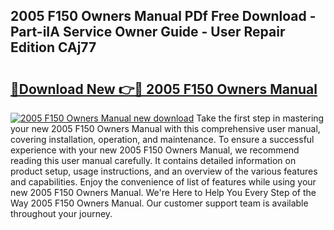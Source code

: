 ## 2005 F150 Owners Manual PDf Free Download - Part-iIA Service Owner Guide - User Repair Edition CAj77

# <h2><a href="http://bc37651.oget.top/?id=2005+F150+Owners+Manual">🔗Download New 👉🔴 2005 F150 Owners Manual</a></h2>

[![2005 F150 Owners Manual new download](https://i.imgur.com/5g1atiW.png)](http://bc37651.oget.top/?id=2005+F150+Owners+Manual)
Take the first step in mastering your new 2005 F150 Owners Manual with this comprehensive user manual, covering installation, operation, and maintenance. To ensure a successful experience with your new 2005 F150 Owners Manual, we recommend reading this user manual carefully. It contains detailed information on product setup, usage instructions, and an overview of the various features and capabilities. Enjoy the convenience of list of features while using your new 2005 F150 Owners Manual. We're Here to Help You Every Step of the Way 2005 F150 Owners Manual. Our customer support team is available throughout your journey.
